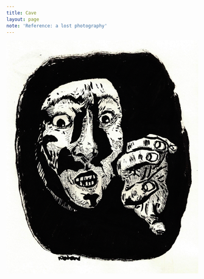 ```yaml
---
title: Cave
layout: page
note: 'Reference: a lost photography'
---
```


<img src="/assets/pages/art/images/cave.png">
